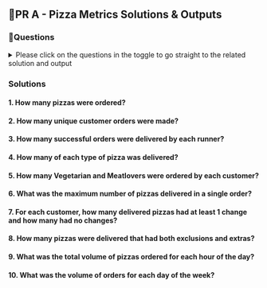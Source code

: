 ## 🍕PR A - Pizza Metrics Solutions & Outputs

### 🍕Questions 

<details>

<summary>Please click on the questions in the toggle to go straight to the related solution and output </summary>

1. How many pizzas were ordered?
2. How many unique customer orders were made?
3. How many successful orders were delivered by each runner?
4. How many of each type of pizza was delivered?
5. How many Vegetarian and Meatlovers were ordered by each customer?
6. What was the maximum number of pizzas delivered in a single order?
7. For each customer, how many delivered pizzas had at least 1 change and how many had no changes?
8. How many pizzas were delivered that had both exclusions and extras?
9. What was the total volume of pizzas ordered for each hour of the day?
10. What was the volume of orders for each day of the week?

</details>

### Solutions 

#### 1. How many pizzas were ordered?


#### 2. How many unique customer orders were made?
#### 3. How many successful orders were delivered by each runner?
#### 4. How many of each type of pizza was delivered?
#### 5. How many Vegetarian and Meatlovers were ordered by each customer?
#### 6. What was the maximum number of pizzas delivered in a single order?
#### 7. For each customer, how many delivered pizzas had at least 1 change and how many had no changes?
#### 8. How many pizzas were delivered that had both exclusions and extras?
#### 9. What was the total volume of pizzas ordered for each hour of the day?
#### 10. What was the volume of orders for each day of the week?
